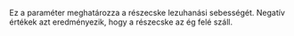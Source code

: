 Ez a paraméter meghatározza a részecske lezuhanási sebességét. Negatív értékek azt eredményezik, hogy a részecske az ég felé száll.